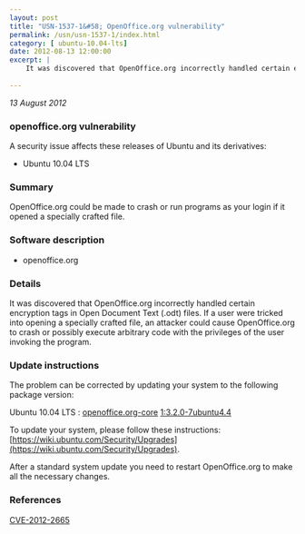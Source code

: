 ```yaml
---
layout: post
title: "USN-1537-1&#58; OpenOffice.org vulnerability"
permalink: /usn/usn-1537-1/index.html
category: [ ubuntu-10.04-lts]
date: 2012-08-13 12:00:00
excerpt: |
    It was discovered that OpenOffice.org incorrectly handled certain encryption tags in Open Document Text (.odt) files. If a user were tricked into opening a specially crafted file, an attacker could cause OpenOffice.org to crash or possibly execute arbitrary code with the privileges of the user invoking the program. 
    
--- 
```

 
 

*13 August 2012*

### openoffice.org vulnerability

A security issue affects these releases of Ubuntu and its derivatives:

* Ubuntu 10.04 LTS

### Summary

OpenOffice.org could be made to crash or run programs as your login if it opened a specially crafted file.

### Software description

* openoffice.org 

### Details

It was discovered that OpenOffice.org incorrectly handled certain encryption tags in Open Document Text (.odt) files. If a user were tricked into opening a specially crafted file, an attacker could cause OpenOffice.org to crash or possibly execute arbitrary code with the privileges of the user invoking the program. 

### Update instructions

The problem can be corrected by updating your system to the following package version:

Ubuntu 10.04 LTS
 : [openoffice.org-core](https://launchpad.net/ubuntu/+source/openoffice.org) <span> [1:3.2.0-7ubuntu4.4](https://launchpad.net/ubuntu/+source/openoffice.org/1:3.2.0-7ubuntu4.4) </span> 

To update your system, please follow these instructions: [https://wiki.ubuntu.com/Security/Upgrades](https://wiki.ubuntu.com/Security/Upgrades).

After a standard system update you need to restart OpenOffice.org to make all the necessary changes. 

### References

 
 [CVE-2012-2665](http://people.ubuntu.com/~ubuntu-security/cve/CVE-2012-2665)
 


